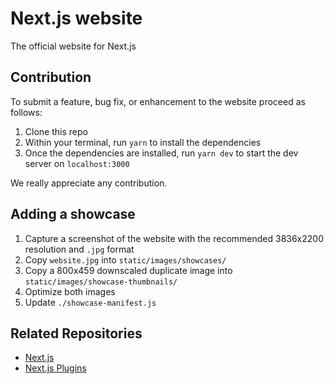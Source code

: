 # Next.js website

The official website for Next.js

## Contribution

To submit a feature, bug fix, or enhancement to the website proceed as follows:

1. Clone this repo
2. Within your terminal, run `yarn` to install the dependencies
3. Once the dependencies are installed, run `yarn dev` to start the dev server on `localhost:3000`

We really appreciate any contribution.

## Adding a showcase

1. Capture a screenshot of the website with the recommended 3836x2200 resolution and `.jpg` format
2. Copy `website.jpg` into `static/images/showcases/`
3. Copy a 800x459 downscaled duplicate image into `static/images/showcase-thumbnails/`
4. Optimize both images
5. Update `./showcase-manifest.js`

## Related Repositories

- [Next.js](https://github.com/zeit/next.js)
- [Next.js Plugins](https://github.com/zeit/next-plugins)
